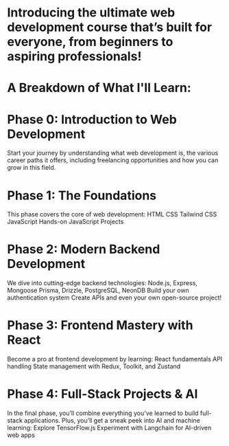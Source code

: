 # Introducing the ultimate web development course that’s built for everyone, from beginners to aspiring professionals!

# A Breakdown of What I'll Learn:

# Phase 0: Introduction to Web Development
Start your journey by understanding what web development is, the various career paths it offers, including freelancing opportunities
and how you can grow in this field.

# Phase 1: The Foundations
This phase covers the core of web development:
HTML
CSS
Tailwind CSS
JavaScript
Hands-on JavaScript Projects

# Phase 2: Modern Backend Development
We dive into cutting-edge backend technologies:
Node.js, Express, Mongoose
Prisma, Drizzle, PostgreSQL, NeonDB
Build your own authentication system
Create APIs and even your own open-source project!

# Phase 3: Frontend Mastery with React
Become a pro at frontend development by learning:
React fundamentals
API handling
State management with Redux, Toolkit, and Zustand

# Phase 4: Full-Stack Projects & AI
In the final phase, you’ll combine everything you've learned to build full-stack applications. Plus, you’ll get a sneak peek into AI and machine learning:
Explore TensorFlow.js
Experiment with Langchain for AI-driven web apps

